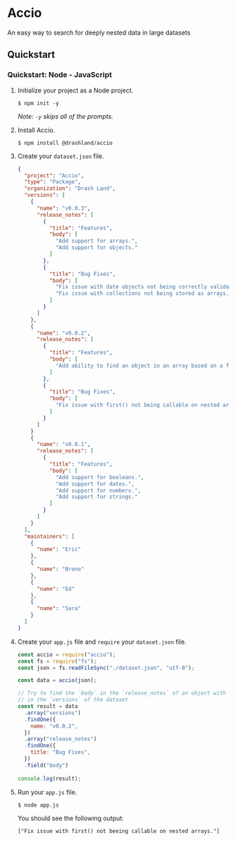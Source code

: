 # Accio

An easy way to search for deeply nested data in large datasets

## Quickstart

### Quickstart: Node - JavaScript

1. Initialize your project as a Node project.

    ```
    $ npm init -y
    ```

    _Note: `-y` skips all of the prompts._

2. Install Accio.

    ```
    $ npm install @drashland/accio
    ```

3. Create your `dataset.json` file.

    ```json
    {
      "project": "Accio",
      "type": "Package",
      "organization": "Drash Land",
      "versions": [
        {
          "name": "v0.0.3",
          "release_notes": [
            {
              "title": "Features",
              "body": [
                "Add support for arrays.",
                "Add support for objects."
              ]
            },
            {
              "title": "Bug Fixes",
              "body": [
                "Fix issue with date objects not being correctly validated.",
                "Fix issue with collections not being stored as arrays."
              ]
            }
          ]
        },
        {
          "name": "v0.0.2",
          "release_notes": [
            {
              "title": "Features",
              "body": [
                "Add ability to find an object in an array based on a field's type."
              ]
            },
            {
              "title": "Bug Fixes",
              "body": [
                "Fix issue with first() not being callable on nested arrays."
              ]
            }
          ]
        }
        {
          "name": "v0.0.1",
          "release_notes": [
            {
              "title": "Features",
              "body": [
                "Add support for booleans.",
                "Add support for dates.",
                "Add support for numbers.",
                "Add support for strings."
              ]
            }
          ]
        }
      ],
      "maintainers": [
        {
          "name": "Eric"
        },
        {
          "name": "Breno"
        },
        {
          "name": "Ed"
        },
        {
          "name": "Sara"
        }
      ]
    }
    ```

4. Create your `app.js` file and `require` your `dataset.json` file.

    ```javascript
    const accio = require("accio");
    const fs = require("fs");
    const json = fs.readFileSync("./dataset.json", "utf-8");
    
    const data = accio(json);
    
    // Try to find the `body` in the `release_notes` of an object with `name: "v0.0.2"`
    // in the `versions` of the dataset
    const result = data
      .array("versions")
      .findOne({
        name: "v0.0.2",
      })
      .array("release_notes")
      .findOne({
        title: "Bug Fixes",
      })
      .field("body")
      
    console.log(result);
    ```

5. Run your `app.js` file.

    ```
    $ node app.js
    ```
    
    You should see the following output:
    
    ```
    ["Fix issue with first() not beeing callable on nested arrays."]
    ```